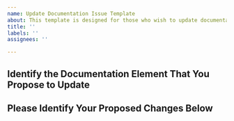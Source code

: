 ```yaml
---
name: Update Documentation Issue Template
about: This template is designed for those who wish to update documentation earthpy.
title: ''
labels: ''
assignees: ''

---
```


## Identify the Documentation Element That You Propose to Update

## Please Identify Your Proposed Changes Below
